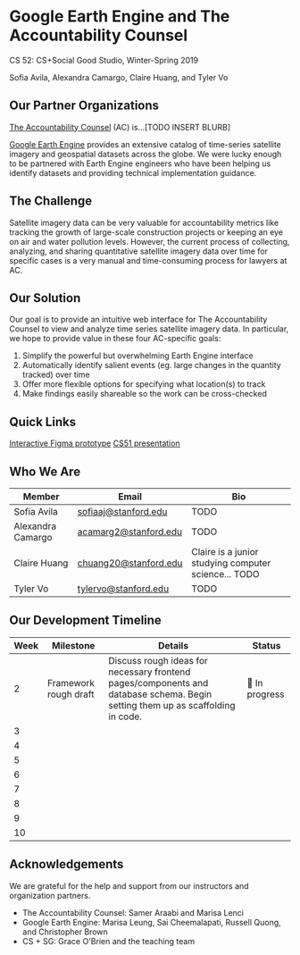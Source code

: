 # Google Earth Engine and The Accountability Counsel
CS 52: CS+Social Good Studio, Winter-Spring 2019

Sofia Avila, Alexandra Camargo, Claire Huang, and Tyler Vo

## Our Partner Organizations
[The Accountability Counsel](https://www.accountabilitycounsel.org/) (AC) is...[TODO INSERT BLURB]

[Google Earth Engine](https://earthengine.google.com/) provides an extensive catalog of time-series satellite imagery and geospatial datasets across the globe. We were lucky enough to be partnered with Earth Engine engineers who have been helping us identify datasets and providing technical implementation guidance.

## The Challenge
Satellite imagery data can be very valuable for accountability metrics like tracking the growth of large-scale construction projects or keeping an eye on air and water pollution levels. However, the current process of collecting, analyzing, and sharing quantitative satellite imagery data over time for specific cases is a very manual and time-consuming process for lawyers at AC. 

## Our Solution
Our goal is to provide an intuitive web interface for The Accountability Counsel to view and analyze time series satellite imagery data. In particular, we hope to provide value in these four AC-specific goals:
1. Simplify the powerful but overwhelming Earth Engine interface 
2. Automatically identify salient events (eg. large changes in the quantity tracked) over time
3. Offer more flexible options for specifying what location(s) to track
4. Make findings easily shareable so the work can be cross-checked

## Quick Links
[Interactive Figma prototype](https://www.figma.com/proto/JHZ6CaGjb9IBcORsEWrL4nFR/web?node-id=0%3A1&scaling=min-zoom)
[CS51 presentation](https://docs.google.com/presentation/d/1LnlvJOncs7SnwMAQpzZ96tvWfnK6VdE5UDYbA1yWgUA/edit?usp=sharing)

## Who We Are
Member | Email | Bio
--- | --- | ---
Sofia Avila | sofiaaj@stanford.edu | TODO
Alexandra Camargo | acamarg2@stanford.edu | TODO
Claire Huang | chuang20@stanford.edu | Claire is a junior studying computer science... TODO
Tyler Vo | tylervo@stanford.edu | TODO

## Our Development Timeline
Week | Milestone | Details | Status
--- | --- | --- | ---
2 | Framework rough draft | Discuss rough ideas for necessary frontend pages/components and database schema. Begin setting them up as scaffolding in code. | :construction: In progress
3 | | |
4 | | |
5 | | |
6 | | |
7 | | |
8 | | |
9 | | |
10 | | |

## Acknowledgements
We are grateful for the help and support from our instructors and organization partners.
* The Accountability Counsel: Samer Araabi and Marisa Lenci
* Google Earth Engine: Marisa Leung, Sai Cheemalapati, Russell Quong, and Christopher Brown
* CS + SG: Grace O'Brien and the teaching team
